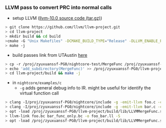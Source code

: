 ### LLVM pass to convert PRC into normal calls

- setup LLVM ([llvm-10.0 source code (tar.gz)](https://github.com/llvm/llvm-project/releases/tag/llvmorg-10.0.0))

```bash
> git clone https://github.com/llvm/llvm-project.git
> cd llvm-project
> mkdir build && cd build
>cmake -G "Unix Makefiles" -DCMAKE_BUILD_TYPE="Release" -DLLVM_ENABLE_PROJECTS="clang;clang-tools-extra;compiler-rt;lldb;lld" DLLVM_ENABLE_RUNTIMES="libcxx;libcxxabi" ../llvm
> make -j
```

- build passes
link from UTAustin [here](https://www.cs.utexas.edu/~pingali/CS380C/2020/assignments/llvm-guide.html)

```bash
> cp -r /proj/zyuxuanssf-PG0/nightcore-test/MergeFunc /proj/zyuxuanssf-PG0/llvm-project/llvm/lib/Transforms/
> echo 'add_subdirectory(MergeFunc)' >> /proj/zyuxuanssf-PG0/llvm-project/llvm/lib/CMakeList.txt
> cd llvm-project/build && make -j
```

- in `nightcore/examples/c`
  + `-g` adds general debug info to IR. might be useful for identify the virtual function call
  
```bash
> clang -I/proj/zyuxuanssf-PG0/nightcore/include -g -emit-llvm foo.c -c -o foo.bc
> clang -I/proj/zyuxuanssf-PG0/nightcore/include -g -emit-llvm bar.c -c -o bar.bc
> opt -load /proj/zyuxuanssf-PG0/llvm-project/build/lib/LLVMMergeFunc.so -ChangeFuncName bar.bc -o bar_func_only.bc
> llvm-link foo.bc bar_func_only.bc -o foo_bar.ll -S
> opt -load /proj/zyuxuanssf-PG0/llvm-project/build/lib/LLVMMergeFunc.so -S -o new_foo.ll -MergeFunc < foo_bar.ll 
```


